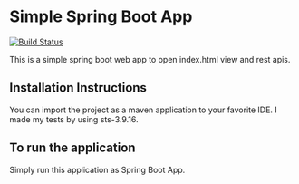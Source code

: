 # Simple Spring Boot App
[![Build Status](https://app.travis-ci.com/prafullsranjan/simple-spring-boot.svg?branch=master)](https://app.travis-ci.com/prafullsranjan/simple-spring-boot)

This is a simple spring boot web app to open index.html view and rest apis.

## Installation Instructions
You can import the project as a maven application to your favorite IDE. I made my tests by using sts-3.9.16.
  
## To run the application
Simply run this application as Spring Boot App.
